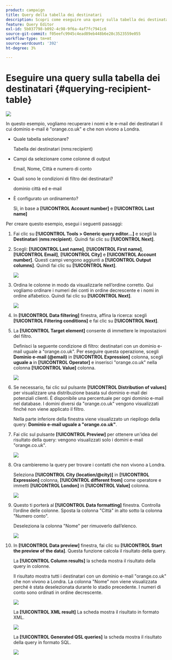 ```yaml
---
product: campaign
title: Query della tabella dei destinatari
description: Scopri come eseguire una query sulla tabella dei destinatari
feature: Query Editor
exl-id: 5b037798-b092-4c98-9f6a-4af7fc7941c6
source-git-commit: f05eefc9945c4ead89eb448b6e28c3523559e055
workflow-type: tm+mt
source-wordcount: '392'
ht-degree: 3%

---
```


# Eseguire una query sulla tabella dei destinatari {#querying-recipient-table}

![](../../assets/common.svg)

In questo esempio, vogliamo recuperare i nomi e le e-mail dei destinatari il cui dominio e-mail è &quot;orange.co.uk&quot; e che non vivono a Londra.

* Quale tabella selezionare?

   Tabella dei destinatari (nms:recipient)

* Campi da selezionare come colonne di output

   Email, Nome, Città e numero di conto

* Quali sono le condizioni di filtro dei destinatari?

   dominio città ed e-mail

* È configurato un ordinamento?

   Sì, in base a **[!UICONTROL Account number]** e **[!UICONTROL Last name]**

Per creare questo esempio, esegui i seguenti passaggi:

1. Fai clic su **[!UICONTROL Tools > Generic query editor...]** e scegli la **Destinatari** (**nms:recipient**). Quindi fai clic su **[!UICONTROL Next]**.
1. Scegli: **[!UICONTROL Last name]**, **[!UICONTROL First name]**, **[!UICONTROL Email]**, **[!UICONTROL City]** e **[!UICONTROL Account number]**. Questi campi vengono aggiunti a **[!UICONTROL Output columns]**. Quindi fai clic su **[!UICONTROL Next]**.

   ![](assets/query_editor_03.png)

1. Ordina le colonne in modo da visualizzarle nell’ordine corretto. Qui vogliamo ordinare i numeri dei conti in ordine decrescente e i nomi in ordine alfabetico. Quindi fai clic su **[!UICONTROL Next]**.

   ![](assets/query_editor_04.png)

1. In **[!UICONTROL Data filtering]** finestra, affina la ricerca: scegli **[!UICONTROL Filtering conditions]** e fai clic su **[!UICONTROL Next]**.
1. La **[!UICONTROL Target element]** consente di immettere le impostazioni del filtro.

   Definisci la seguente condizione di filtro: destinatari con un dominio e-mail uguale a &quot;orange.co.uk&quot;. Per eseguire questa operazione, scegli **Dominio e-mail (@email)** in **[!UICONTROL Expression]** colonna, scegli **uguale a** in **[!UICONTROL Operator]** e inserisci &quot;orange.co.uk&quot; nella colonna **[!UICONTROL Value]** colonna.

   ![](assets/query_editor_05.png)

1. Se necessario, fai clic sul pulsante **[!UICONTROL Distribution of values]** per visualizzare una distribuzione basata sul dominio e-mail dei potenziali clienti. È disponibile una percentuale per ogni dominio e-mail nel database. I domini diversi da &quot;orange.co.uk&quot; vengono visualizzati finché non viene applicato il filtro.

   Nella parte inferiore della finestra viene visualizzato un riepilogo della query: **Dominio e-mail uguale a &quot;orange.co.uk&quot;**.

1. Fai clic sul pulsante **[!UICONTROL Preview]** per ottenere un&#39;idea del risultato della query: vengono visualizzati solo i domini e-mail &quot;orange.co.uk&quot;.

   ![](assets/query_editor_nveau_17.png)

1. Ora cambieremo la query per trovare i contatti che non vivono a Londra.

   Seleziona **[!UICONTROL City (location/@city)]** in **[!UICONTROL Expression]** colonna, **[!UICONTROL different from]** come operatore e immetti **[!UICONTROL London]** in **[!UICONTROL Value]** colonna.

   ![](assets/query_editor_08.png)

1. Questo ti porterà al **[!UICONTROL Data formatting]** finestra. Controlla l’ordine delle colonne. Sposta la colonna &quot;Città&quot; in alto sotto la colonna &quot;Numero conto&quot;.

   Deseleziona la colonna &quot;Nome&quot; per rimuoverlo dall’elenco.

   ![](assets/query_editor_nveau_15.png)

1. In **[!UICONTROL Data preview]** finestra, fai clic su **[!UICONTROL Start the preview of the data]**. Questa funzione calcola il risultato della query.

   La **[!UICONTROL Column results]** la scheda mostra il risultato della query in colonne.

   Il risultato mostra tutti i destinatari con un dominio e-mail &quot;orange.co.uk&quot; che non vivono a Londra. La colonna &quot;Nome&quot; non viene visualizzata perché è stata deselezionata durante lo stadio precedente. I numeri di conto sono ordinati in ordine decrescente.

   ![](assets/query_editor_nveau_12.png)

   La **[!UICONTROL XML result]** La scheda mostra il risultato in formato XML.

   ![](assets/query_editor_nveau_13.png)

   La **[!UICONTROL Generated QSL queries]** la scheda mostra il risultato della query in formato SQL.

   ![](assets/query_editor_nveau_14.png)
